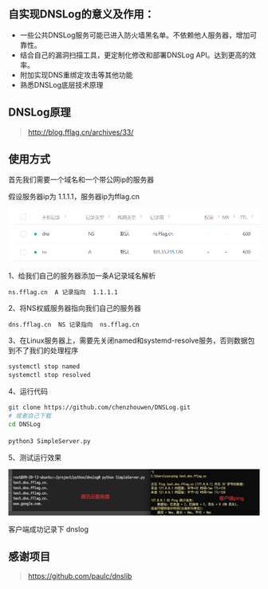 ## 自实现DNSLog的意义及作用：

- 一些公共DNSLog服务可能已进入防火墙黑名单。不依赖他人服务器，增加可靠性。
- 结合自己的漏洞扫描工具，更定制化修改和部署DNSLog API。达到更高的效率。
- 附加实现DNS重绑定攻击等其他功能
- 熟悉DNSLog底层技术原理

## DNSLog原理
> http://blog.fflag.cn/archives/33/

## 使用方式
首先我们需要一个域名和一个带公网ip的服务器

假设服务器ip为 1.1.1.1，服务器ip为fflag.cn

![image.png](img/1.png)

1、给我们自己的服务器添加一条A记录域名解析

```
ns.fflag.cn  A 记录指向  1.1.1.1
```

2、将NS权威服务器指向我们自己的服务器

```
dns.fflag.cn  NS 记录指向  ns.fflag.cn
```

3、在Linux服务器上，需要先关闭named和systemd-resolve服务，否则数据包到不了我们的处理程序

```bash
systemctl stop named
systemctl stop resolved
```

4、运行代码

```bash
git clone https://github.com/chenzhouwen/DNSLog.git
# 或者自己下载
cd DNSLog

python3 SimpleServer.py
```

5、测试运行效果

![image.png](img/2.png)

客户端成功记录下 dnslog

## 感谢项目
> https://github.com/paulc/dnslib